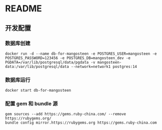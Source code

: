 # README

## 开发配置

### 数据库创建

```
docker run -d --name db-for-mangosteen -e POSTGRES_USER=mangosteen -e POSTGRES_PASSWORD=123456 -e POSTGRES_DB=mangosteen_dev -e PGDATA=/var/lib/postgresql/data/pgdata -v mangosteen-data:/var/lib/postgresql/data --network=network1 postgres:14
```

### 数据库运行

```
docker start db-for-mangosteen
```

### 配置 gem 和 bundle 源

```
gem sources --add https://gems.ruby-china.com/ --remove https://rubygems.org/
bundle config mirror.https://rubygems.org https://gems.ruby-china.com
```